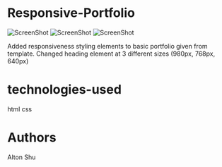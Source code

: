 # Responsive-Portfolio
![ScreenShot](starter/assets/images/re980)
![ScreenShot](starter/assets/images/re768)
![ScreenShot](starter/assets/images/re640)

Added responsiveness styling elements to basic portfolio given from template. Changed heading element at 3 different sizes (980px, 768px, 640px)

# technologies-used
html
css

# Authors
Alton Shu
